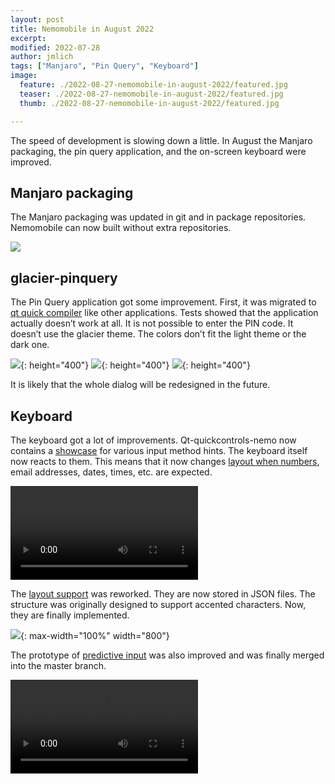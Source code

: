 ```yaml
---
layout: post
title: Nemomobile in August 2022
excerpt: 
modified: 2022-07-28
author: jmlich
tags: ["Manjaro", "Pin Query", "Keyboard"]
image:
  feature: ./2022-08-27-nemomobile-in-august-2022/featured.jpg
  teaser: ./2022-08-27-nemomobile-in-august-2022/featured.jpg
  thumb: ./2022-08-27-nemomobile-in-august-2022/featured.jpg

---
```


The speed of development is slowing down a little. In August the Manjaro packaging, the pin query application, and the on-screen keyboard were improved.

## Manjaro packaging

The Manjaro packaging was updated in git and in package repositories. Nemomobile can now built without extra repositories.

![](/images/2022-08-27-nemomobile-in-august-2022/twitter-image-build.png)

## glacier-pinquery

The Pin Query application got some improvement. First, it was migrated to [qt quick compiler](https://github.com/nemomobile-ux/glacier-pinquery/commit/46e25b57a4c39f0269b7c1f08d4de936adfd945d)
like other applications. Tests showed that the application actually doesn’t work at all. It is not possible to enter the PIN code. It doesn’t use the glacier theme. The colors don’t fit the light theme or the dark one.

![](/images/2022-08-27-nemomobile-in-august-2022/pinquery-old.png){: height="400"}
![](/images/2022-08-27-nemomobile-in-august-2022/pinquery-update1.png){: height="400"}
![](/images/2022-08-27-nemomobile-in-august-2022/pinquery-update2.png){: height="400"}

It is likely that the whole dialog will be redesigned in the future.

## Keyboard

The keyboard got a lot of improvements. Qt-quickcontrols-nemo now contains a [showcase](https://github.com/nemomobile-ux/qtquickcontrols-nemo/commit/58ade7c031752947e1695794a82ee840e8e807d0)
for various input method hints. The keyboard itself now reacts to them. This means that
it now changes [layout when numbers](https://github.com/nemomobile-ux/maliit-nemo-keyboard/commit/0ddaf28c396357e5df0d1248414ae6ee4d201c69),
email addresses, dates, times, etc. are expected.

<video controls autoplay loop> <source src="/images/2022-08-27-nemomobile-in-august-2022/simplescreenrecorder-2022-08-24_15.58.44.mp4" /></video>

The [layout support](https://github.com/nemomobile-ux/maliit-nemo-keyboard/commit/c3568b4c7d396e63e4c1adfa5af29413fbd0d1ce) was reworked. They are now stored in JSON files. The structure was originally designed to support accented characters. Now, they are finally implemented.

![](/images/2022-08-27-nemomobile-in-august-2022/keyboard.jpg){: max-width="100%" width="800"}

The prototype of [predictive input](https://github.com/nemomobile-ux/maliit-nemo-keyboard/commit/a7de3b052dc885699eb843fcc11c7ab57e0c0b3d) was also improved and was finally merged into the master branch.

<video controls autoplay loop> <source  src="/images/2022-08-27-nemomobile-in-august-2022/simplescreenrecorder-2022-08-26_14.21.15.mp4" /></video>
